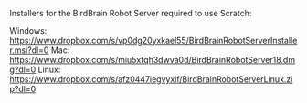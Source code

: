Installers for the BirdBrain Robot Server required to use Scratch:

Windows: https://www.dropbox.com/s/vp0dg20yxkael55/BirdBrainRobotServerInstaller.msi?dl=0
Mac: https://www.dropbox.com/s/miu5xfqh3dwva0d/BirdBrainRobotServer18.dmg?dl=0
Linux: https://www.dropbox.com/s/afz0447iegvyxif/BirdBrainRobotServerLinux.zip?dl=0
